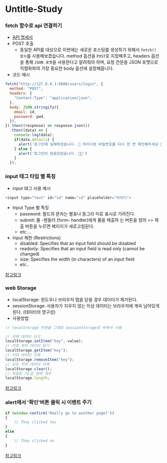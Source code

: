 # Untitle-Study
### fetch 함수로 api 연결하기
- [API 명세서](https://github.com/LeeJoEun-01/wanted-pre-onboarding-challenge-fe-1-api)
- POST 호출
  - 동일한 API를 대상으로 이번에는 새로운 포스팅를 생성하기 위해서 `fetch() 함수`를 사용해보겠습니다. method 옵션을 `POST`로 지정해주고, headers 옵션을 통해 `JSON 포멧`을 사용한다고 알려줘야 하며, 요청 전문을 JSON 포멧으로 직렬화화여 가장 중요한 body 옵션에 설정해줍니다.
- 코드 예시
```javascript
fetch("http://127.0.0.1:8080/users/login", {
  method: "POST",
  headers: {
    "Content-Type": "application/json",
  },
  body: JSON.stringify({
    email: id,
    password: pwd,
  }),
}).then((response) => response.json())
  .then((data) => {
    console.log(data);
    if(data.details) {
      alert('로그인에 실패하셨습니다. 🥲 아이디랑 비밀번호를 다시 한 번 확인해주세요 🙏🏻')
    } else {
      alert('로그인이 완료되었습니다. 🙌🏻')
    }
  });
```

### input 태그 타입 별 특징
- input 태그 사용 예시
```javascript
<input type="text" id="id" name="id" placeholder="아이디">
```
- Input Type 별 특징
  - password: 필드의 문자는 별표나 동그라 미로 표시로 가려진다.
  - submit: 폼 -헨들러 (form- handler)에게 폼을 제출하 는 버튼을 정의 => 제출 버튼을 누르면 페이지가 새로고침된다.
  - etc ...
- Input 제한 (Restrictions)
  - disabled: Specifies that an input field should be disabled
  - readonly: Specifies that an input field is read only (cannot be changed)
  - size: Specifies the width (in characters) of an input field
  - etc..
  
[참고링크](http://jun.hansung.ac.kr/cwp/htmls/HTML%20Input%20Types.html)

### web Storage
- localStorage: 윈도우나 브라우저 탭을 닫을 경우 데이터가 제거된다.
- sessionStorage: 사용자가 지우지 않는 이상 데이터는 브라우저에 계속 남아있게 된다. (데이터의 영구성)
- 사용방법
```javascript
// localSrorage 부분을 그대로 sessionStorage로 바꿔서 사용

// 키에 데이터 쓰기
localStorage.setItem("key", value);
// 키로 부터 데이터 읽기
localStorage.getItem("key");
// 키의 데이터 삭제
localStorage.removeItem("key");
// 모든 키의 데이터 삭제
localStorage.clear();
// 저장된 키/값 쌍의 개수
localStorage.length;
```

[참고링크](https://www.daleseo.com/js-web-storage/)

### alert에서 '확인'버튼 클릭 시 이벤트 주기
```javascript
if (window.confirm('Really go to another page?'))
{
    // They clicked Yes
}
else
{
    // They clicked no
}
```
[참고링크](https://stackoverflow.com/questions/9394131/go-to-url-after-ok-button-if-alert-is-pressed/9394143#9394143)
